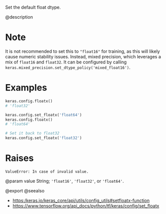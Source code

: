 Set the default float dtype.

@description

# Note
It is not recommended to set this to `"float16"` for training,
as this will likely cause numeric stability issues.
Instead, mixed precision, which leverages
a mix of `float16` and `float32`. It can be configured by calling
`keras.mixed_precision.set_dtype_policy('mixed_float16')`.

# Examples
```python
keras.config.floatx()
# 'float32'
```

```python
keras.config.set_floatx('float64')
keras.config.floatx()
# 'float64'
```

```python
# Set it back to float32
keras.config.set_floatx('float32')
```

# Raises
    ValueError: In case of invalid value.

@param value String; `'float16'`, `'float32'`, or `'float64'`.

@export
@seealso
+ <https:/keras.io/keras_core/api/utils/config_utils#setfloatx-function>
+ <https://www.tensorflow.org/api_docs/python/tf/keras/config/set_floatx>
